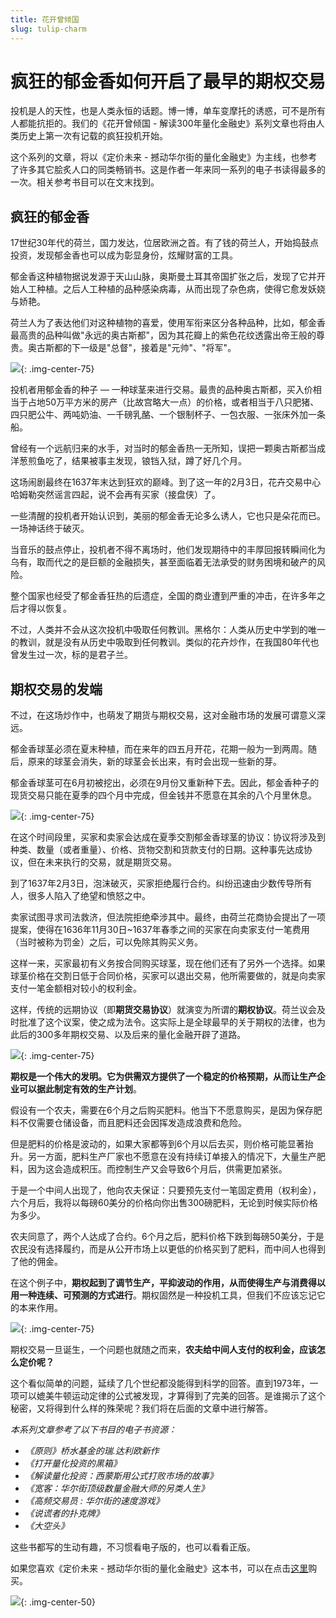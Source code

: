 ```yaml
---
title: 花开曾倾国
slug: tulip-charm
---
```


# 疯狂的郁金香如何开启了最早的期权交易

投机是人的天性，也是人类永恒的话题。博一博，单车变摩托的诱惑，可不是所有人都能抗拒的。我们的《花开曾倾国 - 解读300年量化金融史》系列文章也将由人类历史上第一次有记载的疯狂投机开始。

这个系列的文章，将以《定价未来 - 撼动华尔街的量化金融史》为主线，也参考了​许多其它脍炙人口的同类畅销书。这是作者一年来同一系列的电子书读得最多的一次。相关参考书目可以在文末找到。

## 疯狂的郁金香

17世纪30年代的荷兰，国力发达，位居欧洲之首。有了钱的荷兰人，开始捣鼓点投资，发现郁金香也可以成为彰显身份，炫耀财富的工具。

郁金香这种植物据说发源于天山山脉，奥斯曼土耳其帝国扩张之后，发现了它并开始人工种植。之后人工种植的品种感染病毒，从而出现了杂色病，使得它愈发妖娆与娇艳。

荷兰人为了表达他们对这种植物的喜爱，使用军衔来区分各种品种，比如，郁金香最高贵的品种叫做"永远的奥古斯都"，因为其花瓣上的紫色花纹透露出帝王般的尊贵。奥古斯都的下一级是"总督"，接着是"元帅"、"将军"。

![](https://images.jieyu.ai/images/2023/02/augusidu.jpeg){: .img-center-75}

投机者用郁金香的种子 — 一种球茎来进行交易。最贵的品种奥古斯都，买入价相当于占地50万平方米的房产（比故宫略大一点）的价格，或者相当于八只肥猪、四只肥公牛、两吨奶油、一千磅乳酪、一个银制杯子、一包衣服、一张床外加一条船。

曾经有一个远航归来的水手，对当时的郁金香热一无所知，误把一颗奥古斯都当成洋葱煎鱼吃了，结果被事主发现，锒铛入狱，蹲了好几个月。

这场闹剧最终在1637年末达到狂欢的巅峰。到了这一年的2月3日，花卉交易中心哈姆勒突然谣言四起，说不会再有买家（接盘侠）了。

一些清醒的投机者开始认识到，美丽的郁金香无论多么诱人，它也只是朵花而已。一场神话终于破灭。

当音乐的鼓点停止，投机者不得不离场时，他们发现期待中的丰厚回报转瞬间化为乌有，取而代之的是巨额的金融损失，甚至面临着无法承受的财务困境和破产的风险。

整个国家也经受了郁金香狂热的后遗症，全国的商业遭到严重的冲击，在许多年之后才得以恢复。

不过，人类并不会从这次投机中吸取任何教训。黑格尔：人类从历史中学到的唯一的教训，就是没有从历史中吸取到任何教训。类似的花卉炒作，在我国80年代也曾发生过一次，标的是君子兰。

## 期权交易的发端

不过，在这场炒作中，也萌发了期货与期权交易，这对金融市场的发展可谓意义深远。

郁金香球茎必须在夏末种植，而在来年的四五月开花，花期一般为一到两周。随后，原来的球茎会消失，新的球茎会长出来，有时会出现一些新的芽。

郁金香球茎可在6月初被挖出，必须在9月份又重新种下去。因此，郁金香种子的现货交易只能在夏季的四个月中完成，但金钱并不愿意在其余的八个月里休息。

![](https://images.jieyu.ai/images/2023/02/tulip01.jpg){: .img-center-75}

在这个时间段里，买家和卖家会达成在夏季交割郁金香球茎的协议：协议将涉及到种类、数量（或者重量）、价格、货物交割和货款支付的日期。这种事先达成协议，但在未来执行的交易，就是期货交易。

到了1637年2月3日，泡沫破灭，买家拒绝履行合约。纠纷迅速由少数传导所有人，很多人陷入了绝望和愤怒之中。

卖家试图寻求司法救济，但法院拒绝牵涉其中。最终，由荷兰花商协会提出了一项提案，使得在1636年11月30日~1637年春季之间的买家在向卖家支付一笔费用（当时被称为罚金）之后，可以免除其购买义务。

这样一来，买家最初有义务按合同购买球茎，现在他们还有了另外一个选择。如果球茎价格在交割日低于合同价格，买家可以退出交易，他所需要做的，就是向卖家支付一笔金额相对较小的权利金。

这样，传统的远期协议（即**期货交易协议**）就演变为所谓的**期权协议**。荷兰议会及时批准了这个议案，使之成为法令。这实际上是全球最早的关于期权的法律，也为此后的300多年期权交易、以及后来的量化金融开辟了道路。

![](https://images.jieyu.ai/images/2023/02/tulip02.jpg){: .img-center-75}

**期权是一个伟大的发明。它为供需双方提供了一个稳定的价格预期，从而让生产企业可以据此制定有效的生产计划**。

假设有一个农夫，需要在6个月之后购买肥料。他当下不愿意购买，是因为保存肥料不仅需要仓储设备，而且肥料还会因挥发造成浪费和危险。

但是肥料的价格是波动的，如果大家都等到6个月以后去买，则价格可能显著抬升。另一方面，肥料生产厂家也不愿意在没有持续订单接入的情况下，大量生产肥料，因为这会造成积压。而控制生产又会导致6个月后，供需更加紧张。

于是一个中间人出现了，他向农夫保证：只要预先支付一笔固定费用（权利金），六个月后，我将以每磅60美分的价格向你出售300磅肥料，无论到时候实际价格为多少。

农夫同意了，两个人达成了合约。6个月之后，肥料价格下跌到每磅50美分，于是农民没有选择履约，而是从公开市场上以更低的价格买到了肥料，而中间人也得到了他的佣金。

在这个例子中，**期权起到了调节生产，平抑波动的作用，从而使得生产与消费得以用一种连续、可预测的方式进行**。期权固然是一种投机工具，但我们不应该忘记它的本来作用。

![](https://images.jieyu.ai/images/2023/02/tulip03.jpg){: .img-center-75}

期权交易一旦诞生，一个问题也就随之而来，**农夫给中间人支付的权利金，应该怎么定价呢？**

这个看似简单的问题，延续了几个世纪都没能得到科学的回答。直到1973年，一项可以媲美牛顿运动定律的公式被发现，才算得到了完美的回答。是谁揭示了这个秘密，又将得到什么样的殊荣呢？我们将在后面的文章中进行解答。

*本系列文章参考了以下书目的电子书资源：*

- *《原则》桥水基金的瑞.达利欧新作*
- *《打开量化投资的黑箱》*
- *《解读量化投资：西蒙斯用公式打败市场的故事》*
- *《宽客：华尔街顶级数量金融大师的另类人生》*
- *《高频交易员 : 华尔街的速度游戏》*
- *《说谎者的扑克牌》*
- *《大空头》*

这些书都写的生动有趣，不习惯看电子版的，也可以看看正版。

如果您喜欢《定价未来 - 撼动华尔街的量化金融史》这本书，可以在点击[这里](https://union-click.jd.com/jdc?e=618%7Cpc%7C&p=JF8BANcJK1olXgAAV1dfAE8XBV8IGloQWQcCVF5UDkIeBl9MRANLAjZbERscSkAJHTdNTwcKBlMdBgABFksWAmoMGlsVXQ8EXVdYFxJSXzI4YCBQJnpgKVo4axdoW2hoTVsLPXxeNFJROEonA24JGV4SWgAGV25tCEwnQgEIGlkTXgAKUW5cOEsQBWkPHVkVVQYBUFttD0seMzZbSwtWA1kyZG5eOEwXCnsOaRpHSQBwZG5dOEgnA2YOGV4XVAcESF5cCUsSH28PHV0SWwQCU11dD0MnAW4JH1IlbQ)购买。

![](https://images.jieyu.ai//images/2023/03/s27351873.jpg){: .img-center-50}
